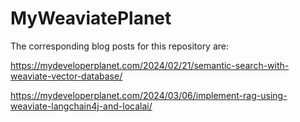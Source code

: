 # MyWeaviatePlanet

The corresponding blog posts for this repository are: 

https://mydeveloperplanet.com/2024/02/21/semantic-search-with-weaviate-vector-database/

https://mydeveloperplanet.com/2024/03/06/implement-rag-using-weaviate-langchain4j-and-localai/
